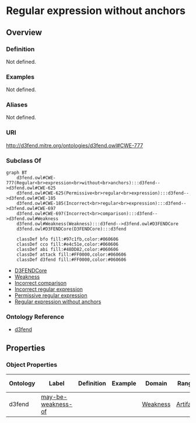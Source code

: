 # Regular expression without anchors

## Overview

### Definition
Not defined.

### Examples
Not defined.

### Aliases
Not defined.

### URI
http://d3fend.mitre.org/ontologies/d3fend.owl#CWE-777

### Subclass Of
```mermaid
graph BT
    d3fend.owl#CWE-777(Regular<br>expression<br>without<br>anchors):::d3fend-->d3fend.owl#CWE-625
    d3fend.owl#CWE-625(Permissive<br>regular<br>expression):::d3fend-->d3fend.owl#CWE-185
    d3fend.owl#CWE-185(Incorrect<br>regular<br>expression):::d3fend-->d3fend.owl#CWE-697
    d3fend.owl#CWE-697(Incorrect<br>comparison):::d3fend-->d3fend.owl#Weakness
    d3fend.owl#Weakness(Weakness):::d3fend-->d3fend.owl#D3FENDCore
    d3fend.owl#D3FENDCore(D3FENDCore):::d3fend
    
    classDef bfo fill:#97c1fb,color:#060606
    classDef cco fill:#e4c51e,color:#060606
    classDef abi fill:#48DD82,color:#060606
    classDef attack fill:#FF0000,color:#060606
    classDef d3fend fill:#FF0000,color:#060606
```

- [D3FENDCore](/docs/ontology/reference/model/D3FENDCore/D3FENDCore.md)
- [Weakness](/docs/ontology/reference/model/D3FENDCore/Weakness/Weakness.md)
- [Incorrect comparison](/docs/ontology/reference/model/D3FENDCore/Weakness/Incorrect%20comparison/Incorrect%20comparison.md)
- [Incorrect regular expression](/docs/ontology/reference/model/D3FENDCore/Weakness/Incorrect%20comparison/Incorrect%20regular%20expression/Incorrect%20regular%20expression.md)
- [Permissive regular expression](/docs/ontology/reference/model/D3FENDCore/Weakness/Incorrect%20comparison/Incorrect%20regular%20expression/Permissive%20regular%20expression/Permissive%20regular%20expression.md)
- [Regular expression without anchors](/docs/ontology/reference/model/D3FENDCore/Weakness/Incorrect%20comparison/Incorrect%20regular%20expression/Permissive%20regular%20expression/Regular%20expression%20without%20anchors/Regular%20expression%20without%20anchors.md)


### Ontology Reference
- [d3fend](http://d3fend.mitre.org/ontologies/d3fend.owl#)

## Properties
### Object Properties
| Ontology | Label | Definition | Example | Domain | Range | Inverse Of |
|----------|-------|------------|---------|--------|-------|------------|
| d3fend | [may-be-weakness-of](http://d3fend.mitre.org/ontologies/d3fend.owl#may-be-weakness-of) |  |  | [Weakness](/docs/ontology/reference/model/D3FENDCore/Weakness/Weakness.md) | [Artifact](/docs/ontology/reference/model/D3FENDCore/Artifact/Artifact.md) | [may-have-weakness](http://d3fend.mitre.org/ontologies/d3fend.owl#may-have-weakness) |

